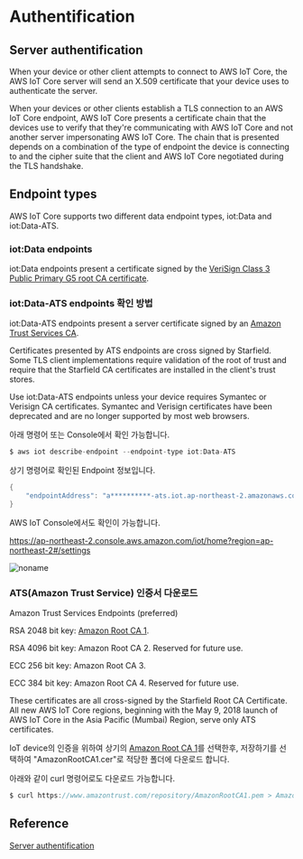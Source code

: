 # Authentification

## Server authentification

When your device or other client attempts to connect to AWS IoT Core, the AWS IoT Core server will send an X.509 certificate that your device uses to authenticate the server.

When your devices or other clients establish a TLS connection to an AWS IoT Core endpoint, AWS IoT Core presents a certificate chain that the devices use to verify that they're communicating with AWS IoT Core and not another server impersonating AWS IoT Core. The chain that is presented depends on a combination of the type of endpoint the device is connecting to and the cipher suite that the client and AWS IoT Core negotiated during the TLS handshake.


## Endpoint types

AWS IoT Core supports two different data endpoint types, iot:Data and iot:Data-ATS. 

### iot:Data endpoints
iot:Data endpoints present a certificate signed by the [VeriSign Class 3 Public Primary G5 root CA certificate](https://www.websecurity.digicert.com/content/dam/websitesecurity/digitalassets/desktop/pdfs/roots/VeriSign-Class%203-Public-Primary-Certification-Authority-G5.pem). 


### iot:Data-ATS endpoints 확인 방법

iot:Data-ATS endpoints present a server certificate signed by an [Amazon Trust Services CA](https://www.amazontrust.com/repository/).

Certificates presented by ATS endpoints are cross signed by Starfield. Some TLS client implementations require validation of the root of trust and require that the Starfield CA certificates are installed in the client's trust stores.

Use iot:Data-ATS endpoints unless your device requires Symantec or Verisign CA certificates. Symantec and Verisign certificates have been deprecated and are no longer supported by most web browsers.

아래 명령어 또는 Console에서 확인 가능합니다. 

```c
$ aws iot describe-endpoint --endpoint-type iot:Data-ATS
```

상기 명령어로 확인된 Endpoint 정보입니다.
```java
{
    "endpointAddress": "a**********-ats.iot.ap-northeast-2.amazonaws.com"
}
```

AWS IoT Console에서도 확인이 가능합니다. 

https://ap-northeast-2.console.aws.amazon.com/iot/home?region=ap-northeast-2#/settings

![noname](https://user-images.githubusercontent.com/52392004/168472427-9773d6f2-c09f-4f6a-bcea-0c11478b976b.png)



### ATS(Amazon Trust Service) 인증서 다운로드 

Amazon Trust Services Endpoints (preferred)


RSA 2048 bit key: [Amazon Root CA 1](https://www.amazontrust.com/repository/AmazonRootCA1.pem).

RSA 4096 bit key: Amazon Root CA 2. Reserved for future use.

ECC 256 bit key: Amazon Root CA 3.

ECC 384 bit key: Amazon Root CA 4. Reserved for future use.

These certificates are all cross-signed by the Starfield Root CA Certificate. All new AWS IoT Core regions, beginning with the May 9, 2018 launch of AWS IoT Core in the Asia Pacific (Mumbai) Region, serve only ATS certificates.

IoT device의 인증을 위하여 상기의 [Amazon Root CA 1](https://www.amazontrust.com/repository/AmazonRootCA1.pem)를 선택한후, 저장하기를 선택하여 "AmazonRootCA1.cer"로 적당한 폴더에 다운로드 합니다. 

아래와 같이 curl 명령어로도 다운로드 가능합니다. 

```c
$ curl https://www.amazontrust.com/repository/AmazonRootCA1.pem > AmazonRootCA1.cer
```

## Reference

[Server authentification](https://docs.aws.amazon.com/iot/latest/developerguide/server-authentication.html)
